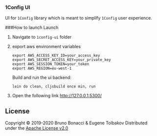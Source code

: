 ### 1Config UI

UI for `1Config` library which is meant to simplify `1Config` user experience.

###How to launch Launch
1. Navigate to `1config-ui` folder
2. export aws environment variables
    ```
    export AWS_ACCESS_KEY_ID=your_access_key
    export AWS_SECRET_ACCESS_KEY=your_private_key
    export AWS_SESSION_TOKEN=your_token
    export AWS_REGION=eu-west-1
    ```

    Build and run the ui backend:
    ```
    lein do clean, cljsbuild once min, run
    ```
 3. Open the following link http://127.0.0.1:5300/

## License

Copyright © 2019-2020 Bruno Bonacci & Eugene Tolbakov Distributed under the [Apache License v2.0](http://www.apache.org/licenses/LICENSE-2.0)
